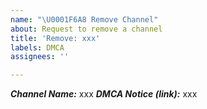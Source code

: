 ```yaml
---
name: "\U0001F6A8 Remove Channel"
about: Request to remove a channel
title: 'Remove: xxx'
labels: DMCA
assignees: ''

---
```


<!-- Please fill out the information in this issue template so that we can
efficiently process your request -->

***Channel Name:*** xxx
***DMCA Notice (link):*** xxx
